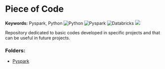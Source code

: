 # Piece of Code
**Keywords:** Pyspark, Python
![Python](https://img.shields.io/badge/python-3670A0?style=for-the-badge&logo=python&logoColor=ffdd54)
![Pyspark](https://img.shields.io/badge/Pyspark-FF3621?style=for-the-badge)
![Databricks](https://img.shields.io/badge/Databricks-FF3621?style=for-the-badge&logo=Databricks&logoColor=white)
![](https://api.visitorbadge.io/api/VisitorHit?user=samuel-haddad&repo=TreeClassifiersReview&countColor=#40e0d0)

Repository dedicated to basic codes developed in specific projects and that can be useful in future projects.

### **Folders**:
- [Pyspark](https://github.com/samuel-haddad/PieceOfCode/tree/main/pyspak)
